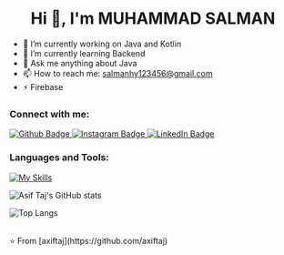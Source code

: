  <h1 align="center">Hi 👋, I'm MUHAMMAD SALMAN</h1>

- 🔭 I’m currently working on Java and Kotlin
- 🌱 I’m currently learning Backend
- 💬 Ask me anything about Java 
- 📫 How to reach me: salmanhy123456@gmail.com
- ⚡ Firebase
  
### Connect with me:
<div id="badges">
  <a href="[https://github.com/axiftaj](https://github.com/Salmanhy074)">
    <img src="https://img.shields.io/badge/Github-white?style=for-the-badge&logo=Github&logoColor=black" alt="Github Badge"/>
  </a>
   <a href="https://www.instagram.com/itxz_sallu_">
    <img src="https://img.shields.io/badge/Instagram-purple?style=for-the-badge&logo=instagram&logoColor=white" alt="Instagram Badge"/>
  </a>
   <a href="www.linkedin.com/in/muhammad-salman074">
    <img src="https://img.shields.io/badge/Twitter-blue?style=for-the-badge&logo=twitter&logoColor=white" alt="LinkedIn Badge"/>
  </a>
</div>

### Languages and Tools:
[![My Skills](https://skillicons.dev/icons?i=java,kotlin,firebase,github,git,xd&perline=5)](https://skillicons.dev)

![Asif Taj's GitHub stats](https://github-readme-stats.vercel.app/api?username=Salmanhy074&show_icons=true&theme=dark)

![Top Langs](https://github-readme-stats.vercel.app/api/top-langs/?username=Salmanhy074&theme=dark)


<br>
⭐️ From [axiftaj](https://github.com/axiftaj)
